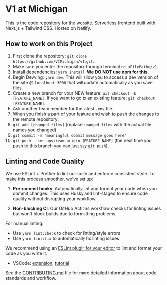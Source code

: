 # V1 at Michigan

This is the code repository for the website. Serverless frontend built with Next.js + Tailwind CSS. Hosted on Netlify.

## How to work on this Project

1. First clone the repository: `git clone https://github.com/V1Michigan/v1.git`.
2. Make sure you enter the repository through terminal `cd <FilePath>/v1`.
3. Install dependencies: `yarn install`. **We DO NOT use npm for this.**
4. Begin Devving: `yarn dev`. This will allow you to access a dev version of the site @ `localhost:3000` that will update automatically as you save files.
5. Create a new branch for your NEW feature: `git checkout -b [FEATURE_NAME]`. If you want to go to an existing feature: `git checkout [FEATURE_NAME]`.
6. Ask another team member for the latest `.env` file.
7. When you finish a part of your feature and wish to push the changes to the remote repository:
8. `git add [changed_files]` (replace `changed_files` with the actual file names you changed)
9. `git commit -m "meaningful commit message goes here"`
10. `git push --set-upstream origin [FEATURE_NAME]` (the next time you push to this branch you can just say `git push`).

## Linting and Code Quality

We use ESLint + Prettier to lint our code and enforce consistent style. To make this process smoother, we've set up:

1. **Pre-commit hooks**: Automatically lint and format your code when you commit changes. This uses Husky and lint-staged to ensure code quality without disrupting your workflow.

2. **Non-blocking CI**: Our GitHub Actions workflow checks for linting issues but won't block builds due to formatting problems.

For manual linting:
- Use `yarn lint:check` to check for linting/style errors
- Use `yarn lint:fix` to automatically fix linting issues

We recommend using an [ESLint plugin for your editor](https://eslint.org/docs/user-guide/integrations) to lint and format your code as you write it.
- VSCode: [extension](https://marketplace.visualstudio.com/items?itemName=dbaeumer.vscode-eslint), [tutorial](https://www.digitalocean.com/community/tutorials/linting-and-formatting-with-eslint-in-vs-code)

See the [CONTRIBUTING.md](./CONTRIBUTING.md) file for more detailed information about code standards and workflow.
